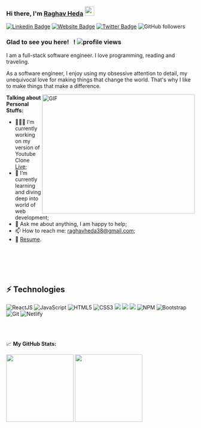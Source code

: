 ### Hi there, I'm <a href="https://gkassym.netlify.app" target="_blank">Raghav Heda</a> <img src="https://media.giphy.com/media/hvRJCLFzcasrR4ia7z/giphy.gif" width="25px">

[![Linkedin Badge](https://img.shields.io/badge/-LinkedIn-0e76a8?style=flat-square&logo=Linkedin&logoColor=white)](https://www.linkedin.com/in/raghav-heda-96a981167/)
[![Website Badge](https://img.shields.io/badge/Website-3b5998?style=flat-square&logo=google-chrome&logoColor=white)](/)
[![Twitter Badge](https://img.shields.io/badge/-Twitter-e4405f?style=flat-square&logo=Twitter&logoColor=white)](https://twitter.com/raghav_heda)
![GitHub followers](https://img.shields.io/github/followers/raghav2110?label=Follow&style=social) &nbsp;

### Glad to see you here! &nbsp; ! <img alt = "profile views" src="https://komarev.com/ghpvc/?username=raghav2110&color=brightgreen">

I am a full-stack software engineer. I love programming, reading and traveling.

As a software engineer, I enjoy using my obsessive attention to detail, my unequivocal love for making things that change the world. That's why I like to make things that make a difference.

<img align="right" alt="GIF" src="https://github.com/Gapur/Gapur/blob/master/coding.gif?raw=true" width="408" height="318" />

**Talking about Personal Stuffs:**

- 👨🏻‍💻 I’m currently working on my version of Youtube Clone [Live](https://sneak-tube-react.vercel.app/);
- 🚀 I’m currently learning and diving deep into world of web development;
- 💬 Ask me about anything, I am happy to help;
- 📫 How to reach me: raghavheda38@gmail.com;
- 📝 [Resume](https://drive.google.com/file/d/1NsV5U7XXthXexSdyYZ9alXojW5UkjdHY/view?usp=share_link).

</br>
</br>
</br>
</br>

## ⚡ Technologies
  
![ReactJS](https://img.shields.io/badge/React-20232A?style=for-the-badge&logo=react&logoColor=61DAFB)
![JavaScript](https://img.shields.io/badge/JavaScript-323330?style=for-the-badge&logo=javascript&logoColor=F7DF1E)
![HTML5](https://img.shields.io/badge/-HTML5-%23E44D27?style=for-the-badge&logo=html5&logoColor=ffffff)
![CSS3](https://img.shields.io/badge/-CSS3-%231572B6?style=for-the-badge&logo=css3)
![](https://img.shields.io/badge/Sass-CC6699?style=for-the-badge&logo=sass&logoColor=white)
![](https://img.shields.io/badge/Material--UI-0081CB?style=for-the-badge&logo=material-ui&logoColor=white)
![](https://img.shields.io/badge/Redux-593D88?style=for-the-badge&logo=redux&logoColor=white)
![NPM](https://img.shields.io/badge/npm-CB3837?style=for-the-badge&logo=npm&logoColor=white)
![Bootstrap](https://img.shields.io/badge/Bootstrap-563D7C?style=for-the-badge&logo=bootstrap&logoColor=white)
![Git](https://img.shields.io/badge/Git-F05032?style=for-the-badge&logo=git&logoColor=white)
![Netlify](https://img.shields.io/badge/Netlify-00C7B7?style=for-the-badge&logo=netlify&logoColor=white)

</br>
</br>

📈 **My GitHub Stats:**

<p>
  <img height="180em" src="https://github-readme-stats.vercel.app/api?username=raghav2110&show_icons=true&hide_border=true&&count_private=true&include_all_commits=true" />
  <img height="180em" src="https://github-readme-stats.vercel.app/api/top-langs/?username=raghav2110&exclude_repo=KNN-Image-Classification&show_icons=true&hide_border=true&layout=compact&langs_count=8"/>
</p>
